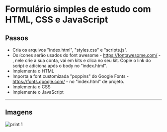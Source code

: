 # Formulário simples de estudo com HTML, CSS e JavaScript

## Passos

- Cria os arquivos "index.html", "styles.css" e "scripts.js".
- Os ícones serão usados do font awesome - https://fontawesome.com/ - , nele crie a sua conta, vai em kits e clica no seu kit. Copie o link do script e adiciona após o body no "index.html".
- Implementa o HTML
- Importa a font customizada "poppins" do Google Fonts - https://fonts.google.com/ - no "index.html" de projeto.
- Implementa o CSS
- Implemente o JavaScript

---

## Imagens

![print 1](/screenshot.bmp) 
